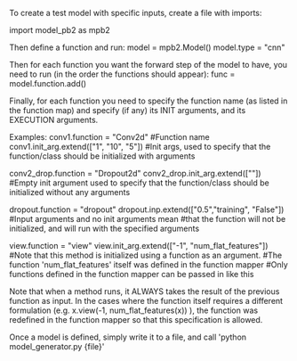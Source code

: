 To create a test model with specific inputs, create a file with imports:

import model_pb2 as mpb2

Then define a function and run:
    model = mpb2.Model()
    model.type = "cnn"

Then for each function you want the forward step of the model to have, you need to run (in the order the functions should appear):
func = model.function.add()

Finally, for each function you need to specify the function name (as listed in the function map)
and specify (if any) its INIT arguments, and its EXECUTION arguments.

Examples:
conv1.function = "Conv2d" #Function name
conv1.init_arg.extend(["1", "10", "5"]) #Init args, used to specify that the function/class should be initialized with arguments

conv2_drop.function = "Dropout2d"
conv2_drop.init_arg.extend([""])  #Empty init argument used to specify that the function/class should be initialized without any arguments

dropout.function = "dropout"
dropout.inp.extend(["0.5","training", "False"]) #Input arguments and no init arguments mean
                                                #that the function will not be initialized, and will run with the specified arguments

view.function = "view"
view.init_arg.extend(["-1", "num_flat_features"]) #Note that this method is initialized using a function as an argument.
                                                  #The function 'num_flat_features' itself was defined in the function mapper
                                                  #Only functions defined in the function mapper can be passed in like this

Note that when a method runs, it ALWAYS takes the result of the previous function as input. In the cases where the function itself
requires a different formulation (e.g. x.view(-1, num_flat_features(x)) ), the function was redefined in the function mapper so
that this specification is allowed.

Once a model is defined, simply write it to a file, and call 'python model_generator.py {file}'
